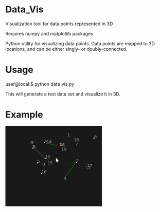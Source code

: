 # Data_Vis
Visualization tool for data points represented in 3D

Requires numpy and matplotlib packages

Python utility for visualizing data points. Data points are mapped to 3D locations, and can be either singly- or doubly-connected.

# Usage

user@local:$ python data_vis.py

This will generate a test data set and visualize it in 3D.

# Example
![Example](data_vis_sample.gif)
